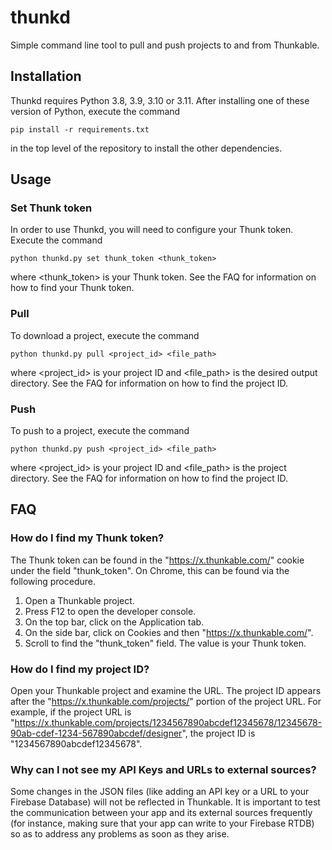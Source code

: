 # thunkd
Simple command line tool to pull and push projects to and from Thunkable.

## Installation

Thunkd requires Python 3.8, 3.9, 3.10 or 3.11. After installing one of these version of Python, execute the command
```
pip install -r requirements.txt
```
in the top level of the repository to install the other dependencies.

## Usage

### Set Thunk token

In order to use Thunkd, you will need to configure your Thunk token. Execute the command
```
python thunkd.py set thunk_token <thunk_token>
```
where <thunk_token> is your Thunk token. See the FAQ for information on how to find your Thunk token.

### Pull

To download a project, execute the command
```
python thunkd.py pull <project_id> <file_path>
```
where <project_id> is your project ID and <file_path> is the desired output directory. See the FAQ for information on how to find the project ID.

### Push

To push to a project, execute the command
```
python thunkd.py push <project_id> <file_path>
```
where <project_id> is your project ID and <file_path> is the project directory. See the FAQ for information on how to find the project ID.

## FAQ

### How do I find my Thunk token?

The Thunk token can be found in the "https://x.thunkable.com/" cookie under the field "thunk_token". On Chrome, this can be found via the following procedure.

1. Open a Thunkable project.
2. Press F12 to open the developer console.
3. On the top bar, click on the Application tab.
4. On the side bar, click on Cookies and then "https://x.thunkable.com/".
5. Scroll to find the "thunk_token" field. The value is your Thunk token.

### How do I find my project ID?

Open your Thunkable project and examine the URL. The project ID appears after the "https://x.thunkable.com/projects/" portion of the project URL. For example, if the project URL is "https://x.thunkable.com/projects/1234567890abcdef12345678/12345678-90ab-cdef-1234-567890abcdef/designer", the project ID is "1234567890abcdef12345678".

### Why can I not see my API Keys and URLs to external sources?
Some changes in the JSON files (like adding an API key or a URL to your Firebase Database) will not be reflected in Thunkable. It is important to test the communication between your app and its external sources frequently (for instance, making sure that your app can write to your Firebase RTDB) so as to address any problems as soon as they arise.
